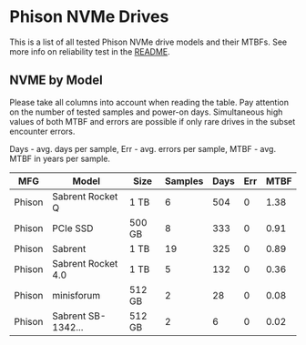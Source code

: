 Phison NVMe Drives
==================

This is a list of all tested Phison NVMe drive models and their MTBFs. See more
info on reliability test in the [README](https://github.com/bsdhw/SMART).

NVME by Model
------------

Please take all columns into account when reading the table. Pay attention on the
number of tested samples and power-on days. Simultaneous high values of both MTBF
and errors are possible if only rare drives in the subset encounter errors.

Days - avg. days per sample,
Err  - avg. errors per sample,
MTBF - avg. MTBF in years per sample.

| MFG       | Model              | Size   | Samples | Days  | Err   | MTBF |
|-----------|--------------------|--------|---------|-------|-------|------|
| Phison    | Sabrent Rocket Q   | 1 TB   | 6       | 504   | 0     | 1.38   |
| Phison    | PCIe SSD           | 500 GB | 8       | 333   | 0     | 0.91   |
| Phison    | Sabrent            | 1 TB   | 19      | 325   | 0     | 0.89   |
| Phison    | Sabrent Rocket 4.0 | 1 TB   | 5       | 132   | 0     | 0.36   |
| Phison    | minisforum         | 512 GB | 2       | 28    | 0     | 0.08   |
| Phison    | Sabrent SB-1342... | 512 GB | 2       | 6     | 0     | 0.02   |
